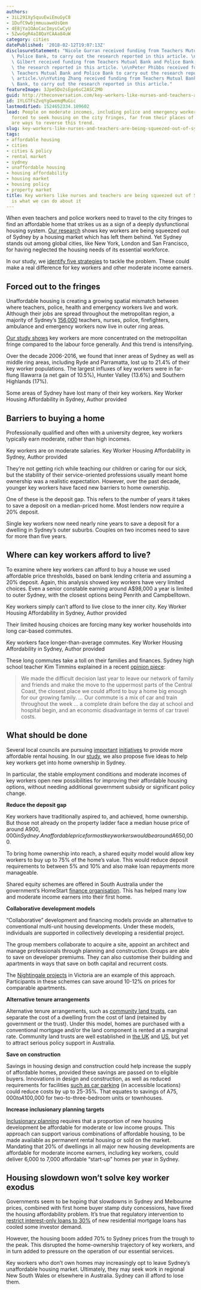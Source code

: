 ```yaml
---
authors:
- 3iL291Xy5quuEwiEmuGyC8
- 1DufC9wbjmmuuaweUsQem
- 4E8jYa1OAoCacImysCwCyU
- 5ZwvGgR4aI8QaYCAAa84uW
category: cities
datePublished: '2018-02-12T19:07:13Z'
disclosureStatement: "Nicole Gurran received funding from Teachers Mutual Bank and\
  \ Police Bank, to carry out the research reported in this article. \n\nCatherine\
  \ Gilbert received funding from Teachers Mutual Bank and Police Bank to carry out\
  \ the research reported in this article. \n\nPeter Phibbs received funding from\
  \ Teachers Mutual Bank and Police Bank to carry out the research reported in this\
  \ article.\n\nYuting Zhang received funding from Teachers Mutual Bank and Police\
  \ Bank, to carry out the research reported in this article."
featureImage: 3Jpe5Do2sEgo6sC2ASC2M0
guid: http://theconversation.com/key-workers-like-nurses-and-teachers-are-being-squeezed-out-of-sydney-this-is-what-we-can-do-about-it-91476
id: 1YLGTFsZvqYgGwemqMuGic
lastmodified: 1524652334.109602
lead: People on moderate incomes, including police and emergency workers, have been
  forced to seek housing on the city fringes, far from their places of work. But there
  are ways to reverse this trend.
slug: key-workers-like-nurses-and-teachers-are-being-squeezed-out-of-sydney-this-is-what-we-can-do-about-it
tags:
- affordable housing
- cities
- cities & policy
- rental market
- sydney
- unaffordable housing
- housing affordability
- housing market
- housing policy
- property market
title: Key workers like nurses and teachers are being squeezed out of Sydney. This
  is what we can do about it
---
```

When even teachers and police workers need to travel to the city fringes to find an affordable home that strikes us as a sign of a deeply dysfunctional housing system. [Our research](https://www.tmbank.com.au/about/media-releases/2018/emergency-and-essential-services-report) shows key workers are being squeezed out of Sydney by a housing market which has left them behind. Yet Sydney stands out among global cities, like New York, London and San Francisco, for having neglected the housing needs of its essential workforce. 

In our study, we [identify five strategies](https://www.tmbank.com.au/%7E/media/community/news/pdf/2018/tmb-key-worker-housing-affordability-report-part-2.ashx) to tackle the problem. These could make a real difference for key workers and other moderate income earners.


## Forced out to the fringes

Unaffordable housing is creating a growing spatial mismatch between where teachers, police, health and emergency workers live and work. Although their jobs are spread throughout the metropolitan region, a majority of Sydney’s [156,000](https://www.tmbank.com.au/%7E/media/community/news/pdf/2018/tmb-key-worker-housing-affordability-report-part-1.ashx) teachers, nurses, police, firefighters, ambulance and emergency workers now live in outer ring areas. 

[Our study shows](https://www.tmbank.com.au/%7E/media/community/news/pdf/2018/tmb-key-worker-housing-affordability-report-part-1.ashx) key workers are more concentrated on the metropolitan fringe compared to the labour force generally. And this trend is intensifying. 

Over the decade 2006-2016, we found that inner areas of Sydney as well as middle ring areas, including Ryde and Parramatta, lost up to 21.4% of their key worker populations. The largest influxes of key workers were in far-flung Illawarra (a net gain of 10.5%), Hunter Valley (13.6%) and Southern Highlands (17%). 

[](https://images.theconversation.com/files/205868/original/file-20180212-31377-178trgy.png?ixlib=rb-1.1.0&q=45&auto=format&w=1000&fit=clip) Some areas of Sydney have lost many of their key workers. Key Worker Housing Affordability in Sydney, Author provided

## Barriers to buying a home

Professionally qualified and often with a university degree, key workers typically earn moderate, rather than high incomes.

Key workers are on moderate salaries. Key Worker Housing Affordability in Sydney, Author provided

They’re not getting rich while teaching our children or caring for our sick, but the stability of their service-oriented professions usually meant home ownership was a realistic expectation. However, over the past decade, younger key workers have faced new barriers to home ownership. 

One of these is the deposit gap. This refers to the number of years it takes to save a deposit on a median-priced home. Most lenders now require a 20% deposit.

Single key workers now need nearly nine years to save a deposit for a dwelling in Sydney’s outer suburbs. Couples on two incomes need to save for more than five years. 

## Where can key workers afford to live?

To examine where key workers can afford to buy a house we used affordable price thresholds, based on bank lending criteria and assuming a 20% deposit. Again, this analysis showed key workers have very limited choices. Even a senior constable earning around A$98,000 a year is limited to outer Sydney, with the closest options being Penrith and Campbelltown. 

[](https://images.theconversation.com/files/205861/original/file-20180211-51727-pmhycu.png?ixlib=rb-1.1.0&q=45&auto=format&w=1000&fit=clip) Key workers simply can’t afford to live close to the inner city. Key Worker Housing Affordability in Sydney, Author provided

Their limited housing choices are forcing many key worker households into long car-based commutes. 

[](https://images.theconversation.com/files/205870/original/file-20180212-31359-365gu1.png?ixlib=rb-1.1.0&q=45&auto=format&w=1000&fit=clip) Key workers face longer-than-average commutes. Key Worker Housing Affordability in Sydney, Author provided

These long commutes take a toll on their families and finances. Sydney high school teacher Kim Timmins explained in a recent [opinion piece](http://www.smh.com.au/comment/housing-crisis-will-deter-future-teachers-nurses-20180205-h0tuev.html): 

> We made the difficult decision last year to leave our network of family and friends and make the move to the uppermost parts of the Central Coast, the closest place we could afford to buy a home big enough for our growing family. … Our commute is a mix of car and train throughout the week … a complete drain before the day at school and hospital begin, and an economic disadvantage in terms of car travel costs.

## What should be done

Several local councils are pursuing [important](http://www.smh.com.au/nsw/more-affordable-housing-for-green-square-as-council-sells-land-20180202-h0skgq.html) [initiatives](http://www.cityofsydney.nsw.gov.au/vision/green-square/planning/affordable-housing) to provide more affordable rental housing. In our [study](https://www.tmbank.com.au/%7E/media/community/news/pdf/2018/tmb-key-worker-housing-affordability-report-part-2.ashx), we also propose five ideas to help key workers get into home ownership in Sydney.

In particular, the stable employment conditions and moderate incomes of key workers open new possibilities for improving their affordable housing options, without needing additional government subsidy or significant policy change. 

**Reduce the deposit gap**

Key workers have traditionally aspired to, and achieved, home ownership. But those not already on the property ladder face a median house price of around A$900,000 in Sydney. An affordable price for most key workers would be around A$650,000.

To bring home ownership into reach, a shared equity model would allow key workers to buy up to 75% of the home’s value. This would reduce deposit requirements to between 5% and 10% and also make loan repayments more manageable. 

Shared equity schemes are offered in South Australia under the government’s HomeStart [finance organisation](http://www.homestart.com.au/MyStart/MyStart/Articles/Shared-equity-loans-sharing-the-home-ownership-dre). This has helped many low and moderate income earners into their first home. 

**Collaborative development models**

“Collaborative” development and financing models provide an alternative to conventional multi-unit housing developments. Under these models, individuals are supported in collectively developing a residential project. 

The group members collaborate to acquire a site, appoint an architect and manage professionals through planning and construction. Groups are able to save on developer premiums. They can also customise their building and apartments in ways that save on both capital and recurrent costs. 

The [Nightingale projects](http://nightingalehousing.org/) in Victoria are an example of this approach. Participants in these schemes can save around 10-12% on prices for comparable apartments. 


**Alternative tenure arrangements**

Alternative tenure arrangements, such as [community land trusts](http://researchdirect.uws.edu.au/islandora/object/uws%3A26922/datastream/PDF/view), can separate the cost of a dwelling from the cost of land (retained by government or the trust). Under this model, homes are purchased with a conventional mortgage and/or the land component is rented at a marginal rate. Community land trusts are well established in [the UK](http://www.communitylandtrusts.org.uk/) and [US](http://cltnetwork.org/), but yet to attract serious policy support in Australia.

**Save on construction**

Savings in housing design and construction could help increase the supply of affordable homes, provided these savings are passed on to eligible buyers. Innovations in design and construction, as well as reduced requirements for facilities [such as car parking](https://theconversation.com/nightingales-sustainability-song-falls-on-deaf-ears-as-car-centric-planning-rules-hold-sway-50187) (in accessible locations) could reduce costs by up to 25-35%. That equates to savings of A$75,000 to A$100,000 for two-to-three-bedroom units or townhouses.

**Increase inclusionary planning targets**

[Inclusionary planning](https://www.ahuri.edu.au/research/final-reports/195) requires that a proportion of new housing development be affordable for moderate or low income groups. This approach can support various combinations of affordable housing, to be made available as permanent rental housing or sold on the market. Mandating that 20% of dwellings in all major new housing developments are affordable for moderate income earners, including key workers, could deliver 6,000 to 7,000 affordable “start-up” homes per year in Sydney. 


## Housing slowdown won’t solve key worker exodus

Governments seem to be hoping that slowdowns in Sydney and Melbourne prices, combined with first home buyer stamp duty concessions, have fixed the housing affordability problem. It’s true that regulatory intervention to [restrict interest-only loans to 30%](http://www.abc.net.au/news/2017-03-31/apra-clamps-down-on-interest-only-mortgage-loans/8403712) of new residential mortgage loans has cooled some investor demand. 

However, the housing boom added 70% to Sydney prices from the trough to the peak. This disrupted the home-ownership trajectory of key workers, and in turn added to pressure on the operation of our essential services. 

Key workers who don’t own homes may increasingly opt to leave Sydney’s unaffordable housing market. Ultimately, they may seek work in regional New South Wales or elsewhere in Australia. Sydney can ill afford to lose them.
